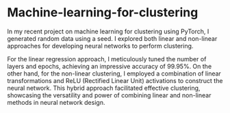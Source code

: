 # Machine-learning-for-clustering


In my recent project on machine learning for clustering using PyTorch, I generated random data using a seed. I explored both linear and non-linear approaches for developing neural networks to perform clustering.

For the linear regression approach, I meticulously tuned the number of layers and epochs, achieving an impressive accuracy of 99.95%. On the other hand, for the non-linear clustering, I employed a combination of linear transformations and ReLU (Rectified Linear Unit) activations to construct the neural network. This hybrid approach facilitated effective clustering, showcasing the versatility and power of combining linear and non-linear methods in neural network design.








